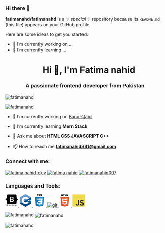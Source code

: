### Hi there 👋

**fatimanahd/fatimanahd** is a ✨ _special_ ✨ repository because its `README.md` (this file) appears on your GitHub profile.

Here are some ideas to get you started:

- 🔭 I’m currently working on ...
- 🌱 I’m currently learning ...<h1 align="center">Hi 👋, I'm Fatima nahid</h1>
<h3 align="center">A passionate frontend developer from Pakistan</h3>

<p align="left"> <img src="https://komarev.com/ghpvc/?username=fatimanahd&label=Profile%20views&color=0e75b6&style=flat" alt="fatimanahd" /> </p>

<p align="left"> <a href="https://github.com/ryo-ma/github-profile-trophy"><img src="https://github-profile-trophy.vercel.app/?username=fatimanahd" alt="fatimanahd" /></a> </p>

- 🔭 I’m currently working on [Bano-Qabil](https://github.com/fatimanahd/bootstrap)

- 🌱 I’m currently learning **Mern Stack**

- 💬 Ask me about **HTML CSS JAVASCRIPT C++**

- 📫 How to reach me **fatimanahid341@gmail.com**

<h3 align="left">Connect with me:</h3>
<p align="left">
<a href="https://dev.to/fatima nahid-dev" target="blank"><img align="center" src="https://raw.githubusercontent.com/rahuldkjain/github-profile-readme-generator/master/src/images/icons/Social/devto.svg" alt="fatima nahid-dev" height="30" width="40" /></a>
<a href="https://linkedin.com/in/fatima nahid" target="blank"><img align="center" src="https://raw.githubusercontent.com/rahuldkjain/github-profile-readme-generator/master/src/images/icons/Social/linked-in-alt.svg" alt="fatima nahid" height="30" width="40" /></a>
<a href="https://instagram.com/fatimanahid007" target="blank"><img align="center" src="https://raw.githubusercontent.com/rahuldkjain/github-profile-readme-generator/master/src/images/icons/Social/instagram.svg" alt="fatimanahid007" height="30" width="40" /></a>
</p>

<h3 align="left">Languages and Tools:</h3>
<p align="left"> <a href="https://getbootstrap.com" target="_blank" rel="noreferrer"> <img src="https://raw.githubusercontent.com/devicons/devicon/master/icons/bootstrap/bootstrap-plain-wordmark.svg" alt="bootstrap" width="40" height="40"/> </a> <a href="https://www.w3schools.com/cpp/" target="_blank" rel="noreferrer"> <img src="https://raw.githubusercontent.com/devicons/devicon/master/icons/cplusplus/cplusplus-original.svg" alt="cplusplus" width="40" height="40"/> </a> <a href="https://www.w3schools.com/css/" target="_blank" rel="noreferrer"> <img src="https://raw.githubusercontent.com/devicons/devicon/master/icons/css3/css3-original-wordmark.svg" alt="css3" width="40" height="40"/> </a> <a href="https://git-scm.com/" target="_blank" rel="noreferrer"> <img src="https://www.vectorlogo.zone/logos/git-scm/git-scm-icon.svg" alt="git" width="40" height="40"/> </a> <a href="https://www.w3.org/html/" target="_blank" rel="noreferrer"> <img src="https://raw.githubusercontent.com/devicons/devicon/master/icons/html5/html5-original-wordmark.svg" alt="html5" width="40" height="40"/> </a> <a href="https://developer.mozilla.org/en-US/docs/Web/JavaScript" target="_blank" rel="noreferrer"> <img src="https://raw.githubusercontent.com/devicons/devicon/master/icons/javascript/javascript-original.svg" alt="javascript" width="40" height="40"/> </a> </p>

<p><img align="left" src="https://github-readme-stats.vercel.app/api/top-langs?username=fatimanahd&show_icons=true&locale=en&layout=compact" alt="fatimanahd" /></p>

<p>&nbsp;<img align="center" src="https://github-readme-stats.vercel.app/api?username=fatimanahd&show_icons=true&locale=en" alt="fatimanahd" /></p>

<p><img align="center" src="https://github-readme-streak-stats.herokuapp.com/?user=fatimanahd&" alt="fatimanahd" /></p>
